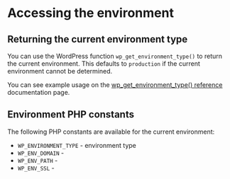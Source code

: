 # Accessing the environment

## Returning the current environment type

You can use the WordPress function `wp_get_environment_type()` to return the current environment. This defaults to `production`
if the current environment cannot be determined.

You can see example usage on the [wp_get_environment_type() reference](https://developer.wordpress.org/reference/functions/wp_get_environment_type/) 
documentation page.

## Environment PHP constants

The following PHP constants are available for the current environment:

* `WP_ENVIRONMENT_TYPE` - environment type
* `WP_ENV_DOMAIN` - 
* `WP_ENV_PATH` - 
* `WP_ENV_SSL` - 